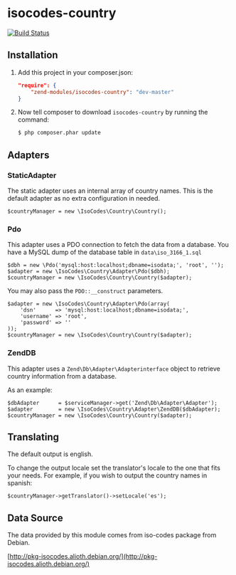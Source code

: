 # isocodes-country #
[![Build Status](https://secure.travis-ci.org/zend-modules/isocodes-country.svg?branch=master)](https://secure.travis-ci.org/zend-modules/isocodes-country)

## Installation ##

1. Add this project in your composer.json:

    ```json
    "require": {
        "zend-modules/isocodes-country": "dev-master"
    }
    ```

2. Now tell composer to download `isocodes-country` by running the command:

    ```bash
    $ php composer.phar update
    ```

## Adapters ##
### StaticAdapter ###
The static adapter uses an internal array of country names. This is the default adapter as no extra configuration in needed.

    $countryManager = new \IsoCodes\Country\Country();

### Pdo ###
This adapter uses a PDO connection to fetch the data from a database. You have a MySQL dump of the database table in `data\iso_3166_1.sql`

    $dbh = new \Pdo('mysql:host:localhost;dbname=isodata;', 'root', '');
    $adapter = new \IsoCodes\Country\Adapter\Pdo($dbh);
    $countryManager = new \IsoCodes\Country\Country($adapter);

You may also pass the `PDO::__construct` parameters.

    $adapter = new \IsoCodes\Country\Adapter\Pdo(array(
        'dsn'      => 'mysql:host:localhost;dbname=isodata;',
        'username' => 'root',
        'password' => ''
    ));
    $countryManager = new \IsoCodes\Country\Country($adapter);

### ZendDB ###
This adapter uses a `Zend\Db\Adapter\Adapterinterface` object to retrieve country information from a database.

As an example:

    $dbAdapter      = $serviceManager->get('Zend\Db\Adapter\Adapter');
    $adapter        = new \IsoCodes\Country\Adapter\ZendDB($dbAdapter);
    $countryManager = new \IsoCodes\Country\Country($adapter);

## Translating ##
The default output is english.

To change the output locale set the translator's locale to the one that fits your needs. For example, if you wish to output the country names in spanish:

    $countryManager->getTranslator()->setLocale('es');

## Data Source ##
The data provided by this module comes from iso-codes package from Debian.

[http://pkg-isocodes.alioth.debian.org/](http://pkg-isocodes.alioth.debian.org/)
